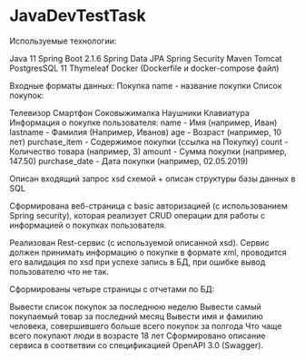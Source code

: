 # JavaDevTestTask
Используемые технологии:

Java 11
Spring Boot 2.1.6
Spring Data JPA
Spring Security
Maven
Tomcat
PostgresSQL 11
Thymeleaf
Docker (Dockerfile и docker-compose файл)


Входные форматы данных:
Покупка
name - название покупки
Список покупок:

Телевизор
Смартфон
Соковыжималка
Наушники
Клавиатура
Информация о покупке пользователя:
name - Имя (например, Иван)
lastname - Фамилия (Например, Иванов)
age - Возраст (например, 10 лет)
purchase_item - Содержимое покупки (ссылка на Покупку)
count - Количество товара (например, 3)
amount - Сумма покупки (например, 147.50)
purchase_date - Дата покупки (например, 02.05.2019)


Описан входящий запрос xsd схемой + описан структуры базы данных в SQL

Сформирована веб-страница с basic авторизацией (с использованием Spring security), которая реализует CRUD операции для работы с информацией о покупках пользователя.

Реализован Rest-сервис (с используемой описанной xsd). Сервис должен принимать информацию о покупке в формате xml, проводится его валидация по xsd при успехе запись в БД, при ошибке вывод пользователю что не так.

Сформированы четыре страницы с отчетами по БД:

Вывести список покупок за последнюю неделю
Вывести самый покупаемый товар за последний месяц
Вывести имя и фамилию человека, совершившего больше всего покупок за полгода
Что чаще всего покупают люди в возрасте 18 лет
Сформировано описание сервиса в соответвии со спецификацией OpenAPI 3.0 (Swagger).
